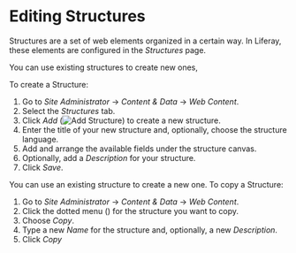 # Editing Structures

Structures are a set of web elements organized in a certain way. In Liferay, these elements are configured in the *Structures* page.

You can use existing structures to create new ones, 

To create a Structure:

1. Go to *Site Administrator* &rarr; *Content & Data* &rarr; *Web Content*.
2. Select the *Structures* tab.
3. Click *Add* (![Add Structure](../../../../../../images/icon-add.png)) to create a new structure.
4. Enter the title of your new structure and, optionally, choose the structure language.
5. Add and arrange the available fields under the structure canvas.
6. Optionally, add a *Description* for your structure.
7. Click *Save*.

You can use an existing structure to create a new one. To copy a Structure:

1. Go to *Site Administrator* &rarr; *Content & Data* &rarr; *Web Content*.
2. Click the dotted menu () for the structure you want to copy.
3. Choose *Copy*.
4. Type a new *Name* for the structure and, optionally, a new *Description*.
5. Click *Copy*